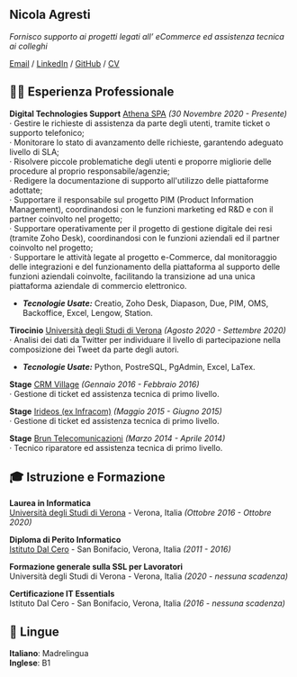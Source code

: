 ## Nicola Agresti

_Fornisco supporto ai progetti legati all’ eCommerce ed assistenza tecnica ai colleghi_ <br>

[Email](mailto:nicola.agresti97@gmail.com) / [LinkedIn](https://www.linkedin.com/in/nicola-agresti-4457031b2/) / [GitHub](https://github.com/agrestinicola) / [CV](mailto:nicola.agresti97@gmail.com)

## 👨‍💻 Esperienza Professionale
**Digital Technologies Support** [Athena SPA](https://www.athena.eu/it-it/) _(30 Novembre 2020 - Presente)_ <br>
· Gestire le richieste di assistenza da parte degli utenti, tramite ticket o supporto telefonico; <br>
· Monitorare lo stato di avanzamento delle richieste, garantendo adeguato livello di SLA; <br>
· Risolvere piccole problematiche degli utenti e proporre migliorie delle procedure al proprio responsabile/agenzie; <br>
· Redigere la documentazione di supporto all'utilizzo delle piattaforme adottate; <br>
· Supportare il responsabile sul progetto PIM (Product Information Management), coordinandosi con le funzioni marketing ed R&D e con il partner coinvolto nel progetto; <br>
· Supportare operativamente per il progetto di gestione digitale dei resi (tramite Zoho Desk), coordinandosi con le funzioni aziendali ed il partner coinvolto nel progetto; <br>
· Supportare le attività legate al progetto e-Commerce, dal monitoraggio delle integrazioni e del funzionamento della piattaforma al supporto delle funzioni aziendali coinvolte, facilitando la transizione ad una unica piattaforma aziendale di commercio elettronico. <br>
  - **_Tecnologie Usate:_** Creatio, Zoho Desk, Diapason, Due, PIM, OMS, Backoffice, Excel, Lengow, Station.

**Tirocinio** [Università degli Studi di Verona](https://www.di.univr.it/?ent=cs&id=420&tcs=N) _(Agosto 2020 - Settembre 2020)_ <br>
· Analisi dei dati da Twitter per individuare il livello di partecipazione nella composizione dei Tweet da parte degli autori.
  - **_Tecnologie Usate:_** Python, PostreSQL, PgAdmin, Excel, LaTex.

**Stage** [CRM Village](https://crmvillage.biz/) _(Gennaio 2016 - Febbraio 2016)_ <br>
· Gestione di ticket ed assistenza tecnica di primo livello.

**Stage** [Irideos (ex Infracom)](https://irideos.it/) _(Maggio 2015 - Giugno 2015)_ <br>
· Gestione di ticket ed assistenza tecnica di primo livello.

**Stage** [Brun Telecomunicazioni](http://www.brunsat.it/) _(Marzo 2014 - Aprile 2014)_ <br>
· Tecnico riparatore ed assistenza tecnica di primo livello.

## 🎓 Istruzione e Formazione

**Laurea in Informatica**<br>
[Università degli Studi di Verona](https://www.di.univr.it/?ent=cs&id=420&tcs=N) - Verona, Italia _(Ottobre 2016 - Ottobre 2020)_ <br>

**Diploma di Perito Informatico** <br>
[Istituto Dal Cero](https://www.dalcero.edu.it/pvw/app/VRII0003/pvw_sito.php) - San Bonifacio, Verona, Italia _(2011 - 2016)_

**Formazione generale sulla SSL per Lavoratori** <br>
Università degli Studi di Verona - Verona, Italia _(2020 - nessuna scadenza)_

**Certificazione IT Essentials** <br>
Istituto Dal Cero - San Bonifacio, Verona, Italia _(2016 - nessuna scadenza)_

## 💬 Lingue

**Italiano**: Madrelingua <br>
**Inglese**: B1
<br><br>
